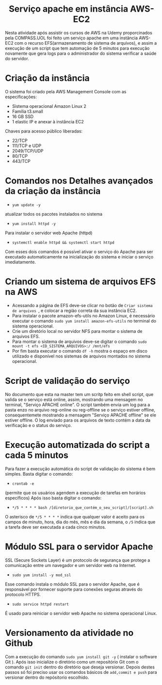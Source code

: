 <h1 align="center">Serviço apache em instância AWS-EC2 </h1> 
Nesta atividade após assistir os cursos de AWS na Udemy proporcinados pela COMPASS.UOL foi feito um serviço apache em uma instância AWS-EC2 com o recurso EFS(armazenamento de sistema de arquivos), e assim a execução de um script que tem automação de 5 minutos para execução novamente que gera logs para o administrador do sistema verificar a saúde do servidor.

# Criação da instância
O sistema foi criado pela AWS Management Console com as especificações:
- Sistema operacional Amazon Linux 2
- Família t3.small
- 16 GB SSD
- 1 elastic IP e anexar à instância EC2

Chaves para acesso público liberadas:
- 22/TCP
- 111/TCP e UDP
- 2049/TCP/UDP
- 80/TCP
- 443/TCP

# Comandos nos Detalhes avançados da criação da instância
- `yum update -y`

atualizar todos os pacotes instalados no sistema
- `yum install httpd -y`

Para instalar o servidor web Apache (httpd)
- `systemctl enable httpd && systemctl start httpd`

Com esses dois comandos é possível ativar o serviço do Apache para ser executado automaticamente na inicialização do sistema e iniciar o serviço imediatamente. 

# Criando um sistema de arquivos EFS na AWS
- Acessando a página de EFS deve-se clicar no botão de `Criar sistema de arquivos `, e colocar a região correta da sua instância EC2.
- Para instalar o pacote amazon-efs-utils no Amazon Linux, é necessário executar o comando `sudo yum install amazon-efs-utils` no terminal do sistema operacional.
- Crie um diretório local no servidor NFS para montar o sistema de arquivos EFS.
- Para montar o sistema de arquivos deve-se digitar o comando `sudo mount -t efs <ID_SISTEMA_ARQUIVOS>:/ /mnt/efs`
- Por fim basta executar o comando ` df -h ` mostra o espaço em disco utilizado e disponível nos sistemas de arquivos montados no sistema operacional.

# Script de validação do serviço
No documento que esta na master tem um scritp feito em shell script, que valida se o serviço está online, assim, mostrando uma mensagem no terminal, "Serviço APACHE online". O script também envia um log para a pasta enzo no arquivo reg-online ou reg-offline se o serviço estiver offline, consequentemete mostrando a mensagem "Serviço APACHE offline" se ele estiver offline. O log enviado para os arquivos de texto contém a data da verificação e o status do serviço.

# Execução automatizada do script a cada 5 minutos
Para fazer a execução automática do script de validação do sistema é bem simples. Basta digitar o comando:
- `crontab -e`

(permite que os usuários agendem a execução de tarefas em horários específicos)
Após isso basta digitar o comando:
-  `*/5 * * * * bash /[diretorio_que_contém_o_seu_script]/[script].sh`

O asterisco de `*/5 * * * *` indica que qualquer valor é aceito para os campos de minuto, hora, dia do mês, mês e dia da semana,
o `/5` indica que a tarefa deve ser executada a cada cinco minutos.

# Módulo SSL para o servidor Apache
SSL (Secure Sockets Layer) é um protocolo de segurança que protege a comunicação entre um navegador e um servidor web na Internet. 
- `sudo yum install -y mod_ssl`

Esse comando instala o módulo SSL para o servidor Apache, que é responsável por fornecer suporte para conexões seguras através do protocolo HTTPS.

- `sudo service httpd restart`

É usado para reiniciar o servidor web Apache no sistema operacional Linux.

# Versionamento da atividade no Github
Com a execução do comando `sudo yum install git -y` ( instalar o software Git ).
Após isso inicialize o diretório como um repositório Git com o comando `git init` dentro do diretório que deseja versionar.
Depois destes passos só foi preciso usar os comandos básicos de `add,commit e push` para versionar dentro do repósitorio escolhido.




